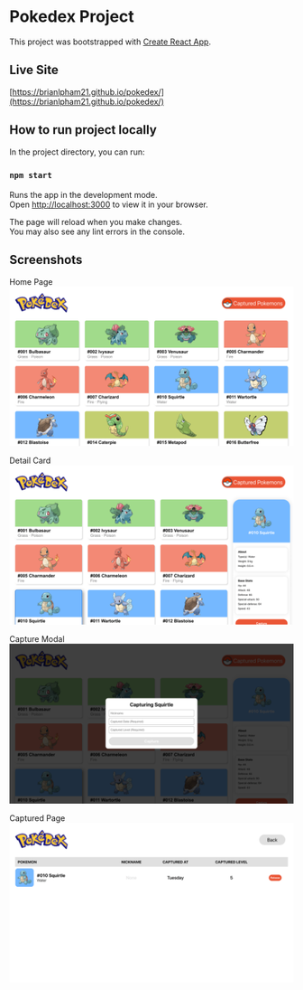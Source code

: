 # Pokedex Project

This project was bootstrapped with [Create React App](https://github.com/facebook/create-react-app).

## Live Site

[https://brianlpham21.github.io/pokedex/](https://brianlpham21.github.io/pokedex/)

## How to run project locally

In the project directory, you can run:

### `npm start`

Runs the app in the development mode.\
Open [http://localhost:3000](http://localhost:3000) to view it in your browser.

The page will reload when you make changes.\
You may also see any lint errors in the console.

## Screenshots

Home Page
![alt text](/images/home.png "Home Page") <br />

Detail Card
![alt text](/images/capture.png "Detail Card") <br />

Capture Modal
![alt text](/images/capture_modal.png "Capture Modal") <br />

Captured Page
![alt text](/images/captured.png "Captured Page") <br />
